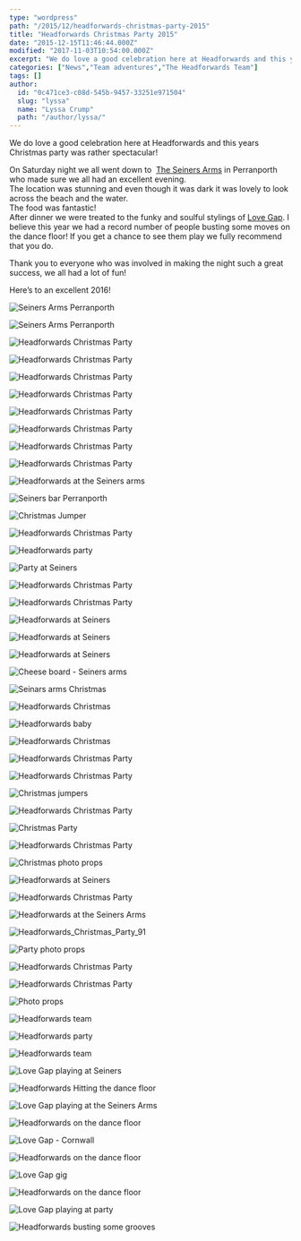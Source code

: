 ```yaml
---
type: "wordpress"
path: "/2015/12/headforwards-christmas-party-2015"
title: "Headforwards Christmas Party 2015"
date: "2015-12-15T11:46:44.000Z"
modified: "2017-11-03T10:54:00.000Z"
excerpt: "We do love a good celebration here at Headforwards and this years Christmas party was rather spectacular! On Saturday night we all went down to  The Seiners Arms in Perranporth who made sure we all had an excellent evening. The location was stunning and even though it was dark it was lovely to look across the …"
categories: ["News","Team adventures","The Headforwards Team"]
tags: []
author:
  id: "0c471ce3-c08d-545b-9457-33251e971504"
  slug: "lyssa"
  name: "Lyssa Crump"
  path: "/author/lyssa/"
---
```

We do love a good celebration here at Headforwards and this years Christmas party was rather spectacular!

On Saturday night we all went down to  [The Seiners Arms](http://www.seiners.co.uk/) in Perranporth who made sure we all had an excellent evening.  
The location was stunning and even though it was dark it was lovely to look across the beach and the water.  
The food was fantastic!  
After dinner we were treated to the funky and soulful stylings of [Love Gap](https://www.facebook.com/Love-Gap-128167490576442/). I believe this year we had a record number of people busting some moves on the dance floor! If you get a chance to see them play we fully recommend that you do.

Thank you to everyone who was involved in making the night such a great success, we all had a lot of fun!

Here’s to an excellent 2016!

![Seiners Arms Perranporth ](http://www.headforwards.com/wp-content/uploads/2015/12/Headforwards_Christmas_Party_38-300x225.jpg)

![Seiners Arms Perranporth](http://www.headforwards.com/wp-content/uploads/2015/12/Headforwards_Christmas_Party_42-300x225.jpg)

![Headforwards Christmas Party ](http://www.headforwards.com/wp-content/uploads/2015/12/Headforwards_Christmas_Party_48-300x225.jpg)

![Headforwards Christmas Party ](http://www.headforwards.com/wp-content/uploads/2015/12/Headforwards_Christmas_Party16-300x225.jpg)

![Headforwards Christmas Party ](http://www.headforwards.com/wp-content/uploads/2015/12/Headforwards_Christmas_Party_50-300x225.jpg)

![Headforwards Christmas Party ](http://www.headforwards.com/wp-content/uploads/2015/12/Headforwards_Christmas_Party--300x225.jpeg)

![Headforwards Christmas Party ](http://www.headforwards.com/wp-content/uploads/2015/12/Headforwards_Christmas_Party-1-300x225.jpeg)

![Headforwards Christmas Party ](http://www.headforwards.com/wp-content/uploads/2015/12/Headforwards_Christmas_Party-2-300x225.jpeg)

![Headforwards Christmas Party ](http://www.headforwards.com/wp-content/uploads/2015/12/Headforwards_Christmas_Party-4-300x225.jpeg)

![Headforwards Christmas Party ](http://www.headforwards.com/wp-content/uploads/2015/12/Headforwards_Christmas_Party_37-300x225.jpg)

![Headforwards at the Seiners arms ](http://www.headforwards.com/wp-content/uploads/2015/12/Headforwards_Christmas_Party_126-300x200.jpg)

![Seiners bar Perranporth ](http://www.headforwards.com/wp-content/uploads/2015/12/Headforwards_Christmas_Party_59-300x225.jpg)

![Christmas Jumper](http://www.headforwards.com/wp-content/uploads/2015/12/Headforwards_Christmas_Party_60-300x225.jpg)

![Headforwards Christmas Party ](http://www.headforwards.com/wp-content/uploads/2015/12/Headforwards_Christmas_Party_72-300x225.jpg)

![Headforwards party ](http://www.headforwards.com/wp-content/uploads/2015/12/Headforwards_Christmas_Party_78-300x225.jpg)

![Party at Seiners](http://www.headforwards.com/wp-content/uploads/2015/12/Headforwards_Christmas_Party_73-300x225.jpg)

![Headforwards Christmas Party ](http://www.headforwards.com/wp-content/uploads/2015/12/Headforwards_Christmas_Party_41-300x225.jpg)

![Headforwards Christmas Party ](http://www.headforwards.com/wp-content/uploads/2015/12/Headforwards_Christmas_Party32-300x225.jpg)

![Headforwards at Seiners ](http://www.headforwards.com/wp-content/uploads/2015/12/Headforwards_Christmas_Party13-300x225.jpg)

![Headforwards at Seiners ](http://www.headforwards.com/wp-content/uploads/2015/12/Headforwards_Christmas_Party14-300x225.jpg)

![Headforwards at Seiners ](http://www.headforwards.com/wp-content/uploads/2015/12/Headforwards_Christmas_Party6-300x225.jpg)

![Cheese board - Seiners arms ](http://www.headforwards.com/wp-content/uploads/2015/12/Headforwards_Christmas_Party_53-300x225.jpg)

![Seinars arms Christmas ](http://www.headforwards.com/wp-content/uploads/2015/12/Headforwards_Christmas_Party_54-300x225.jpg)

![Headforwards Christmas ](http://www.headforwards.com/wp-content/uploads/2015/12/Headforwards_Christmas_Party_149-300x200.jpg)

![Headforwards baby](http://www.headforwards.com/wp-content/uploads/2015/12/Headforwards_Christmas_Party_158-300x200.jpg)

![Headforwards Christmas ](http://www.headforwards.com/wp-content/uploads/2015/12/Headforwards_Christmas_Party_58-300x225.jpg)

![Headforwards Christmas Party ](http://www.headforwards.com/wp-content/uploads/2015/12/Headforwards_Christmas_Party_44-300x225.jpg)

![Headforwards Christmas Party ](http://www.headforwards.com/wp-content/uploads/2015/12/Headforwards_Christmas_Party_45-300x225.jpg)

![Christmas jumpers](http://www.headforwards.com/wp-content/uploads/2015/12/Headforwards_Christmas_Party_69-300x225.jpg)

![Headforwards Christmas Party ](http://www.headforwards.com/wp-content/uploads/2015/12/Headforwards_Christmas_Party_84-300x225.jpg)

![Christmas Party ](http://www.headforwards.com/wp-content/uploads/2015/12/Headforwards_Christmas_Party_70-300x225.jpg)

![Headforwards Christmas Party ](http://www.headforwards.com/wp-content/uploads/2015/12/Headforwards_Christmas_Party_71-300x225.jpg)

![Christmas photo props](http://www.headforwards.com/wp-content/uploads/2015/12/Headforwards_Christmas_Party_89-300x225.jpg)

![Headforwards at Seiners ](http://www.headforwards.com/wp-content/uploads/2015/12/Headforwards_Christmas_Party_148-300x200.jpg)

![Headforwards Christmas Party ](http://www.headforwards.com/wp-content/uploads/2015/12/Headforwards_Christmas_Party_88-300x225.jpg)

![Headforwards at the Seiners Arms ](http://www.headforwards.com/wp-content/uploads/2015/12/Headforwards_Christmas_Party_127-300x200.jpg)

![Headforwards_Christmas_Party_91](http://www.headforwards.com/wp-content/uploads/2015/12/Headforwards_Christmas_Party_91-300x225.jpg)

![Party photo props ](http://www.headforwards.com/wp-content/uploads/2015/12/Headforwards_Christmas_Party_81-300x225.jpg)

![Headforwards Christmas Party ](http://www.headforwards.com/wp-content/uploads/2015/12/Headforwards_Christmas_Party_94-300x225.jpg)

![Headforwards Christmas Party ](http://www.headforwards.com/wp-content/uploads/2015/12/Headforwards_Christmas_Party_95-300x225.jpg)

![Photo props ](http://www.headforwards.com/wp-content/uploads/2015/12/Headforwards_Christmas_Party_97-300x225.jpg)

![Headforwards team ](http://www.headforwards.com/wp-content/uploads/2015/12/Headforwards_Christmas_Party_102-300x225.jpg)

![Headforwards party](http://www.headforwards.com/wp-content/uploads/2015/12/Headforwards_Christmas_Party_52-300x225.jpg)

![Headforwards team ](http://www.headforwards.com/wp-content/uploads/2015/12/Headforwards_Christmas_Party_105-300x225.jpg)

![Love Gap playing at Seiners ](http://www.headforwards.com/wp-content/uploads/2015/12/Headforwards_Christmas_Party_67-300x225.jpg)

![Headforwards Hitting the dance floor](http://www.headforwards.com/wp-content/uploads/2015/12/Headforwards_Christmas_Party_108-300x225.jpg)

![Love Gap playing at the Seiners Arms ](http://www.headforwards.com/wp-content/uploads/2015/12/Headforwards_Christmas_Party_86-300x225.jpg)

![Headforwards on the dance floor ](http://www.headforwards.com/wp-content/uploads/2015/12/Headforwards_Christmas_Party_109-300x225.jpg)

![Love Gap - Cornwall](http://www.headforwards.com/wp-content/uploads/2015/12/Headforwards_Christmas_Party_90-300x225.jpg)

![Headforwards on the dance floor](http://www.headforwards.com/wp-content/uploads/2015/12/Headforwards_Christmas_Party_110-300x225.jpg)

![Love Gap gig ](http://www.headforwards.com/wp-content/uploads/2015/12/Headforwards_Christmas_Party_104-300x225.jpg)

![Headforwards on the dance floor ](http://www.headforwards.com/wp-content/uploads/2015/12/Headforwards_Christmas_Party_113-300x200.jpg)

![Love Gap playing at party ](http://www.headforwards.com/wp-content/uploads/2015/12/Headforwards_Christmas_Party_111-300x225.jpg)

![Headforwards busting some grooves ](http://www.headforwards.com/wp-content/uploads/2015/12/Headforwards_Christmas_Party_118-300x200.jpg)